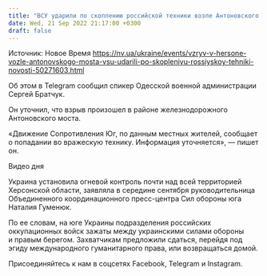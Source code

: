 ```yaml
---
title: "ВСУ ударили по скоплению российской техники возле Антоновского моста — спикер Одесской ОВА"
date: Wed, 21 Sep 2022 21:17:00 +0300
draft: false
---
```

Источник: Новое Время https://nv.ua/ukraine/events/vzryv-v-hersone-vozle-antonovskogo-mosta-vsu-udarili-po-skopleniyu-rossiyskoy-tehniki-novosti-50271603.html


Об этом в Telegram сообщил спикер Одесской военной администрации Сергей Братчук. 

Он уточнил, что взрыв произошел в районе железнодорожного Антоновского моста. 

«Движение Сопротивления Юг, по данным местных жителей, сообщает о попадании во вражескую технику. Информация уточняется», — пишет он.

 Видео дня   

Украина установила огневой контроль почти над всей территорией Херсонской области, заявляла в середине сентября руководительница Объединенного координационного пресс-центра Сил обороны юга Наталия Гуменюк.

По ее словам, на юге Украины подразделения российских оккупационных войск зажаты между украинскими силами обороны и правым берегом. Захватчикам предложили сдаться, перейдя под эгиду международного гуманитарного права, или возвращаться домой.

Присоединяйтесь к нам в соцсетях Facebook, Telegram и Instagram.
